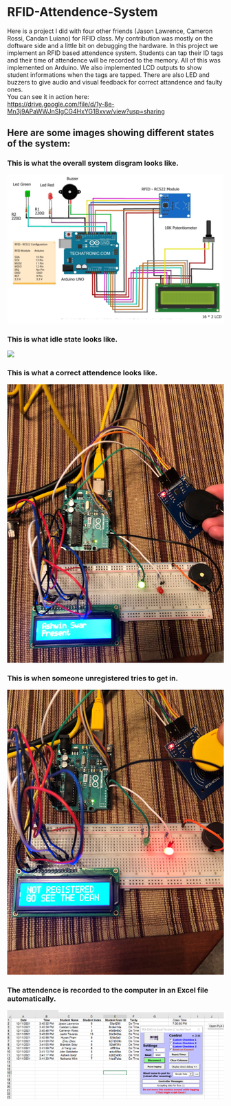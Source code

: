# RFID-Attendence-System
Here is a project I did with four other friends (Jason Lawrence, Cameron Rossi, Candan Luiano) for RFID class. My contribution was mostly on the doftware side and a little bit on debugging the hardware. In this project we implement an RFID based attendence system. Students can tap their ID tags and their time of attendence will be recorded to the memory. All of this was implemented on Arduino. We also implemented LCD outputs to show student informations when the tags are tapped. There are also LED and buzzers to give audio and visual feedback for correct attandence and faulty ones.<br>
You can see it in action here:<br>
https://drive.google.com/file/d/1y-8e-Mn3j9APaWWJnSIgCG4HxYG1Bxvw/view?usp=sharing <br>
## Here are some images showing different states of the system:
### This is what the overall system disgram looks like. <br>
![](images/image8.png)<br>
### This is what idle state looks like.<br>
![](images/image7.png)<br>
### This is what a correct attendence looks like.<br>
![](images/image9.png)<br>
### This is when someone unregistered tries to get in.<br>
![](images/image11.png)<br>
### The attendence is recorded to the computer in an Excel file automatically.<br>
![](images/image12.png)<br>

